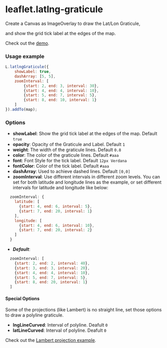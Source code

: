 leaflet.latlng-graticule
===========================

Create a Canvas as ImageOverlay to draw the Lat/Lon Graticule,

and show the grid tick label at the edges of the map.

Check out the [demo](https://cloudybay.github.io/leaflet.latlng-graticule/example/).


### Usage example

```javascript
L.latlngGraticule({
    showLabel: true,
    dashArray: [5, 5],
    zoomInterval: [
        {start: 2, end: 3, interval: 30},
        {start: 4, end: 4, interval: 10},
        {start: 5, end: 7, interval: 5},
        {start: 8, end: 10, interval: 1}
    ]
}).addTo(map);
```


### Options
- **showLabel**: Show the grid tick label at the edges of the map. Default `true`
- **opacity**: Opacity of the Graticule and Label. Default `1`
- **weight**: The width of the graticule lines. Default `0.8`
- **color**: The color of the graticule lines. Default `#aaa`
- **font**: Font Style for the tick label. Default `12px Verdana`
- **fontColor**: Color of the tick label. Default `#aaa`
- **dashArray**: Used to achieve dashed lines. Default `[0,0]`
- **zoomInterval**: Use different intervals in different zoom levels. You can set for both latitude and longitude lines as the example, or set different intervals for latitude and longitude like below:
```javascript
  zoomInterval: {
    latitude: [
      {start: 4, end: 6, interval: 5},
      {start: 7, end: 20, interval: 1}
    ],
    longitude: [
      {start: 4, end: 6, interval: 10},
      {start: 7, end: 20, interval: 2}
    ]
  }
```
- ***Default***:
```javascript
  zoomInterval: [
    {start: 2, end: 2, interval: 40},
    {start: 3, end: 3, interval: 20},
    {start: 4, end: 4, interval: 10},
    {start: 5, end: 7, interval: 5},
    {start: 8, end: 20, interval: 1}
  ]
```

#### Special Options
Some of the projections (like Lambert) is no straight line, set those options to draw a polyline graticule.
- **lngLineCurved**: Interval of polyline. Deafult `0`
- **latLineCurved**: Interval of polyline. Deafult `0`

Check out the [Lambert projection example](https://cloudybay.github.io/leaflet.latlng-graticule/example/lambert.html).
